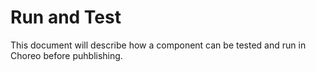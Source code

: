 # Run and Test

This document will describe how a component can be tested and run in Choreo before puhblishing. 